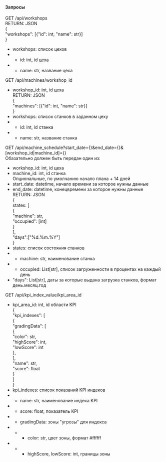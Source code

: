 <h4>Запросы</h4>  

GET /api/workshops  
RETURN: JSON  
{  
    "workshops": [{"id": int, "name": str}]  
}  
- workshops: список цехов  
- - id: int, id цеха  
- - name: str, название цеха  

GET /api/machines/workshop_id  
- workshop_id: int, id цеха  
RETURN: JSON  
{  
    "machines": [{"id": int, "name": str}]  
}  
- workshops: список станков в заданном цеху  
- - id: int, id станка  
- - name: str, название станка  

GET /api/machine_schedule?start_date={}&end_date={}&[workshop_id|machine_id]={}  
Обазательно должен быть передан один из:    
- workshop_id: int, id цеха  
- machine_id: int, id станка   
Опциональные, по умолчанию начало плана + 14 дней  
- start_date: datetime, начало времени за которое нужны данные  
- end_date: datetime, конецвремени за которое нужны данные  
RETURN: JSON    
{  
states: [  
  {  
    "machine": str,  
    "occupied": [int]  
  }  
],  
"days":["%d.%m.%Y"]  
}  
- states: список состояния станков  
- - machine: str, наименование станка  
- - occupied: List[str], список загруженности в процентах на каждый день  
- "days": List[str], даты за которые выдана загрузка станков, формат день.месяц.год  

GET /api/kpi_index_value/kpi_area_id  
- kpi_area_id: int, id области KPI  
{  
  "kpi_indexes": [  
    {  
      "gradingData": [  
        {  
          "color": str,  
          "highScore": int,  
          "lowScore": int  
        },  
      ],  
      "name": str,  
      "score": float  
    }  
  ]  
}  
- kpi_indexes: список показаний KPI индеков  
- - name: str, наименование индека KPI  
- - score: float, показатель KPI  
- - gradingData: зоны "угрозы" для индекса  
- - - color: str, цвет зоны, формат #ffffff  
- - - highScore, lowScore: int, границы зоны  
